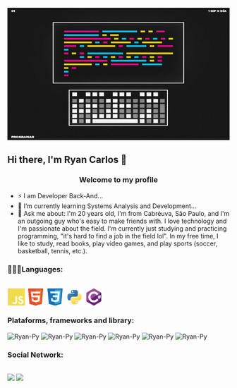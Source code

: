 <p align="center">
  <img src="/images_programming.gif" alt="gif_legal" height="300" width="650">
</p>


## Hi there, I'm Ryan Carlos 👋
### <p align="center">Welcome to my profile</p>
- ⚡ I am Developer Back-And...
- 🌱 I’m currently learning Systems Analysis and Development...
- 💬 Ask me about: I'm 20 years old, I'm from Cabréuva, São Paulo, and I'm an outgoing guy who's easy to make friends with. I love technology and I'm passionate about the field. I'm currently just studying and practicing programming, "it's hard to find a job in the field lol". In my free time, I like to study, read books, play video games, and play sports (soccer, basketball, tennis, etc.).

### 👨🏼‍💻Languages:
<div style="display: inline_block"><br>
    <img align="center" alt="Rafa-Js" height="40" width="40" src="https://raw.githubusercontent.com/devicons/devicon/master/icons/javascript/javascript-plain.svg">
    <img align="center" alt="Rafa-HTML" height="40" width="40" src="https://raw.githubusercontent.com/devicons/devicon/master/icons/html5/html5-original.svg">
    <img align="center" alt="Rafa-CSS" height="40" width="40" src="https://raw.githubusercontent.com/devicons/devicon/master/icons/css3/css3-original.svg">
    <img align="center" alt="Rafa-Python" height="40" width="40" src="https://raw.githubusercontent.com/devicons/devicon/master/icons/python/python-original.svg">
    <img align="center" alt="Rafa-Csharp" height="40" width="40" src="https://raw.githubusercontent.com/devicons/devicon/master/icons/csharp/csharp-original.svg">
</div>

### Plataforms, frameworks and library:
<div>
  <img align="center" alt="Ryan-Py" height="40" widht="50" src="https://cdn.jsdelivr.net/gh/devicons/devicon@latest/icons/playwright/playwright-original.svg" />
  <img align="center" alt="Ryan-Py" height="40" widht="50" src="https://cdn.jsdelivr.net/gh/devicons/devicon@latest/icons/selenium/selenium-original.svg" />
  <img align="center" alt="Ryan-Py" height="40" widht="50" src="https://cdn.jsdelivr.net/gh/devicons/devicon@latest/icons/pandas/pandas-original-wordmark.svg" />
  <img align="center" alt="Ryan-Py" height="40" widht="50" src="https://cdn.jsdelivr.net/gh/devicons/devicon@latest/icons/json/json-plain.svg" />
  <img align="center" alt="Ryan-Py" height="40" widht="50" src="https://cdn.jsdelivr.net/gh/devicons/devicon@latest/icons/docker/docker-plain-wordmark.svg" />
  <img align="center" alt="Ryan-Py" height="40" widht="50" src="https://cdn.jsdelivr.net/gh/devicons/devicon@latest/icons/numpy/numpy-plain-wordmark.svg" />
</div>

### Social Network:
<div style="display: inline_block"><br>
  <a href="https://instagram.com/_ryanzinnn" target="_blank"><img src="https://img.shields.io/badge/-Instagram-%23E4405F?style=for-the-badge&logo=instagram&logoColor=white" target="_blank"></a>
  <a href="[https://www.linkedin.com/in/](https://www.linkedin.com/in/ryan-carlos-12b5562a5/)" target="_blank"><img src="https://img.shields.io/badge/-LinkedIn-%230077B5?style=for-the-badge&logo=linkedin&logoColor=white" target="_blank"></a>
</div>
